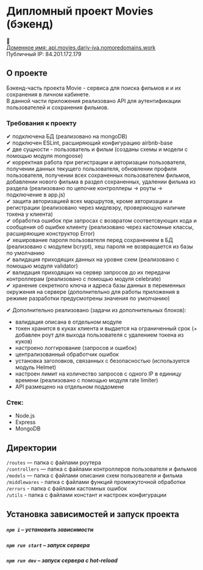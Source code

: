 # Дипломный проект Movies (бэкенд)
📧  
[Доменное имя: api.movies.dariy-iva.nomoredomains.work](https://api.movies.dariy-iva.nomoredomains.work/)  
Публичный IP: 84.201.172.179

## О проекте

Бэкенд-часть проекта Movie - сервиса для поиска фильмов и и их сохранения в личном кабинете.  
В данной части приложения реализовано API для аутентификации пользователей и сохранения фильмов.

### Требования к проекту

✔ подключена БД (реализовано на mongoDB)  
✔ подключен ESLint, расширяющий конфигурацию airbnb-base  
✔ две сущности - пользователь и фильм (созданы схемы и модели с помощью модуля mongoose)  
✔ корректная работа при регистрации и авторизации пользователя, получении данных текущего пользователя, обновлении профиля пользователя, получении всех сохраненных пользователем фильмов, добавлении нового фильма в раздел сохраненных, удалении фильма из раздела (реализовано по цепочке контроллеры -> роуты -> подключение в app.js)  
✔ защита авторизацией всех маршрутов, кроме авторизации и регистрации (реализовано через мидлвэру, проверяющую наличие токена у клиента)  
✔ обработка ошибок при запросах с возвратом соответсвующих кода и сообщения об ошибке клиенту (реализовано через кастомные классы, расширяющие конструктор Error)  
✔ хеширование пароля пользователя перед сохранением в БД (реализовано с модулем bcrypt), хеш пароля не возвращается из базы по умолчанию  
✔ валидация приходящих данных на уровне схем (реализовано с помощью модуля validator)  
✔ валидация приходящих на сервер запросов до их передачи контроллерам (реализовано с помощью модуля celebrate)  
✔ хранение секретного ключа и адреса базы данных в переменных окружения на сервере (дополнительно для работы приложения в режиме разработки предусмотрены значения по умолчанию)  

✔ Дополнительно реализовано (задачи из дополнительных блоков):
  - валидация описана в отдельном модуле  
  - токен хранится в куках клиента и выдается на ограниченный срок (+ добавлен роут для выхода пользователя с удалением токена из куков)  
  - настроено логгирование (запросов и ошибок)  
  - централизованный обработчик ошибок 
  - установка заголовков, связанных с безопасностью (используется модуль Helmet)
  - настроен лимит на количество запросов с одного IP в единицу времени (реализовано с помощью модуля rate limiter)
  - API размещено на отдельном поддомене

### Стек:
* Node.js
* Express
* MongoDB

## Директории

`/routes` — папка с файлами роутера  
`/controllers` — папка с файлами контроллеров пользователя и фильмов   
`/models` — папка с файлами описания схем пользователя и фильма  
`/middlewares` - папка с файлами функций промежуточной обработки  
`/errors` - папка с файлами кастомных ошибок  
`/utils` - папка с файлами констант и настроек конфигурации
  

## Установка зависимостей и запуск проекта

##### `npm i` – установить зависимости

##### `npm run start` – запуск сервера

##### `npm run dev` – запуск сервера с hot-reload
